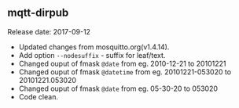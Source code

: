 ## mqtt-dirpub
Release date: 2017-09-12
* Updated changes from mosquitto.org(v1.4.14).
* Add option `--nodesuffix` - suffix for leaf/text.
* Changed ouput of fmask `@date` from eg. 2010-12-21 to 20101221
* Changed ouput of fmask `@datetime` from eg. 20101221-053020 to 20101221.053020
* Changed ouput of fmask `@date` from eg. 05-30-20 to 053020
* Code clean.
